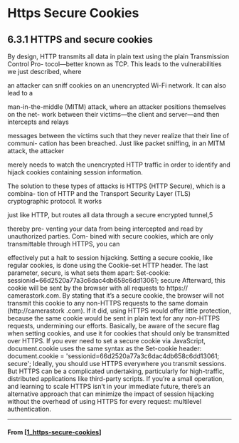 # Https Secure Cookies

## **6.3.1 HTTPS and secure cookies**

By design, HTTP transmits all data in plain text using the plain Transmission Control Pro-
tocol—better known as TCP. This leads to the vulnerabilities we just described, where

an attacker can sniff cookies on an unencrypted Wi-Fi network. It can also lead to a

man-in-the-middle (MITM) attack, where an attacker positions themselves on the net-
work between their victims—the client and server—and then intercepts and relays

messages between the victims such that they never realize that their line of communi-
cation has been breached. Just like packet sniffing, in an MITM attack, the attacker

merely needs to watch the unencrypted HTTP traffic in order to identify and hijack
cookies containing session information.

The solution to these types of attacks is HTTPS (HTTP Secure), which is a combina-
tion of HTTP and the Transport Security Layer (TLS) cryptographic protocol. It works

just like HTTP, but routes all data through a secure encrypted tunnel,5

thereby pre-
venting your data from being intercepted and read by unauthorized parties. Com-
bined with secure cookies, which are only transmittable through HTTPS, you can

effectively put a halt to session hijacking.
Setting a secure cookie, like regular cookies, is done using the Cookie-set HTTP
header. The last parameter, secure, is what sets them apart:
Set-cookie: sessionid=66d2520a77a3c6dac4db658c6dd13061; secure
Afterward, this cookie will be sent by the browser with all requests to https://
camerastork.com. By stating that it’s a secure cookie, the browser will not transmit
this cookie to any non-HTTPS requests to the same domain (http://camerastork
.com). If it did, using HTTPS would offer little protection, because the same cookie
would be sent in plain text for any non-HTTPS requests, undermining our efforts.
Basically, be aware of the secure flag when setting cookies, and use it for cookies
that should only be transmitted over HTTPS.
If you ever need to set a secure cookie via JavaScript, document.cookie uses the
same syntax as the Set-cookie header:
document.cookie = 'sessionid=66d2520a77a3c6dac4db658c6dd13061; secure';
Ideally, you should use HTTPS everywhere you transmit sessions. But HTTPS can be a
complicated undertaking, particularly for high-traffic, distributed applications like
third-party scripts. If you’re a small operation, and learning to scale HTTPS isn’t in
your immediate future, there’s an alternative approach that can minimize the impact
of session hijacking without the overhead of using HTTPS for every request: multilevel
authentication.

---

#### From [[1_https-secure-cookies]]

[//begin]: # "Autogenerated link references for markdown compatibility"
[1_https-secure-cookies]: 1_https-secure-cookies "Https Secure Cookies"
[//end]: # "Autogenerated link references"